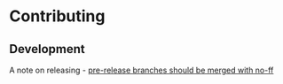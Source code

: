 # Contributing

## Development

A note on releasing - [pre-release branches should be merged with no-ff](https://github.com/semantic-release/git#message)